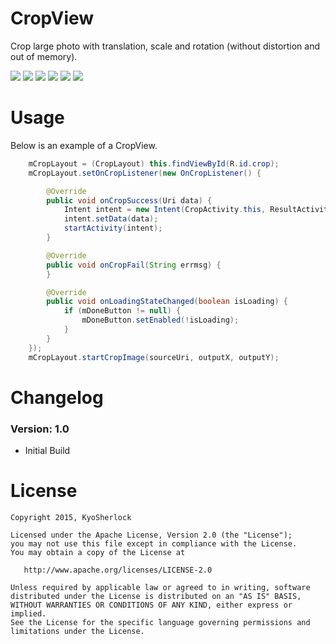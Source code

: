 # CropView

Crop large photo with translation, scale and rotation (without distortion and out of memory).

![](https://github.com/KyoSherlock/CropView/raw/master/screenshots/0.png) ![](https://github.com/KyoSherlock/CropView/raw/master/screenshots/1.png) ![](https://github.com/KyoSherlock/CropView/raw/master/screenshots/2.png)
![](https://github.com/KyoSherlock/CropView/raw/master/screenshots/0.png) ![](https://github.com/KyoSherlock/CropView/raw/master/screenshots/3.png) ![](https://github.com/KyoSherlock/CropView/raw/master/screenshots/4.png)

# Usage

Below is an example of a CropView.

```java
	mCropLayout = (CropLayout) this.findViewById(R.id.crop);
	mCropLayout.setOnCropListener(new OnCropListener() {

		@Override
		public void onCropSuccess(Uri data) {
			Intent intent = new Intent(CropActivity.this, ResultActivity.class);
			intent.setData(data);
			startActivity(intent);
		}

		@Override
		public void onCropFail(String errmsg) {
		}

		@Override
		public void onLoadingStateChanged(boolean isLoading) {
			if (mDoneButton != null) {
				mDoneButton.setEnabled(!isLoading);
			}
		}
	});
	mCropLayout.startCropImage(sourceUri, outputX, outputY);
```

# Changelog

### Version: 1.0

  * Initial Build

# License

    Copyright 2015, KyoSherlock
    
    Licensed under the Apache License, Version 2.0 (the "License");
    you may not use this file except in compliance with the License.
    You may obtain a copy of the License at
    
       http://www.apache.org/licenses/LICENSE-2.0
    
    Unless required by applicable law or agreed to in writing, software
    distributed under the License is distributed on an "AS IS" BASIS,
    WITHOUT WARRANTIES OR CONDITIONS OF ANY KIND, either express or implied.
    See the License for the specific language governing permissions and
    limitations under the License.
